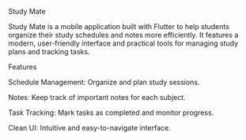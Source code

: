 Study Mate

Study Mate is a mobile application built with Flutter to help students organize their study schedules and notes more efficiently. It features a modern, user-friendly interface and practical tools for managing study plans and tracking tasks.

Features

Schedule Management: Organize and plan study sessions.

Notes: Keep track of important notes for each subject.

Task Tracking: Mark tasks as completed and monitor progress.

Clean UI: Intuitive and easy-to-navigate interface.
